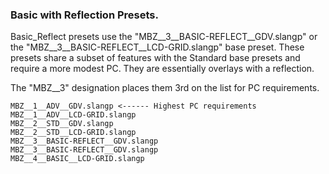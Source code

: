 ### **Basic with Reflection Presets.**

Basic_Reflect presets use the "MBZ__3__BASIC-REFLECT__GDV.slangp" or the "MBZ__3__BASIC-REFLECT__LCD-GRID.slangp" base preset. These presets share a subset of features with the Standard base presets and require a more modest PC. They are essentially overlays with a reflection.

The "MBZ__3" designation places them 3rd on the list for PC requirements.

```dos
MBZ__1__ADV__GDV.slangp <------ Highest PC requirements
MBZ__1__ADV__LCD-GRID.slangp
MBZ__2__STD__GDV.slangp
MBZ__2__STD__LCD-GRID.slangp
MBZ__3__BASIC-REFLECT__GDV.slangp
MBZ__3__BASIC-REFLECT__GDV.slangp
MBZ__4__BASIC__LCD-GRID.slangp
```
